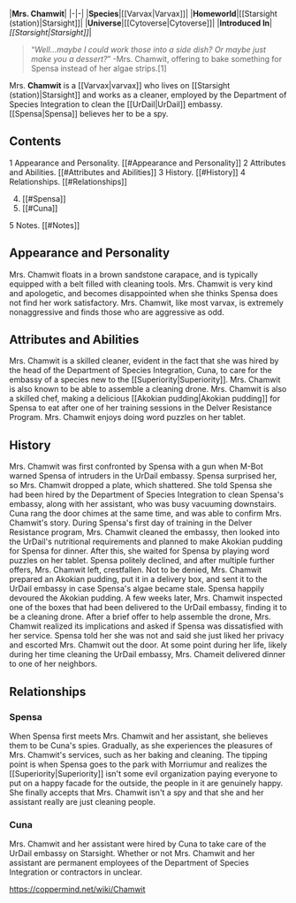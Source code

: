 |**Mrs. Chamwit**|
|-|-|
|**Species**|[[Varvax\|Varvax]]|
|**Homeworld**|[[Starsight (station)\|Starsight]]|
|**Universe**|[[Cytoverse\|Cytoverse]]|
|**Introduced In**|*[[Starsight\|Starsight]]*|

>“*Well...maybe I could work those into a side dish? Or maybe just make you a dessert?*”
\-Mrs. Chamwit, offering to bake something for Spensa instead of her algae strips.[1]


Mrs. **Chamwit** is a [[Varvax\|varvax]] who lives on [[Starsight (station)\|Starsight]] and works as a cleaner, employed by the Department of Species Integration to clean the [[UrDail\|UrDail]] embassy. [[Spensa\|Spensa]] believes her to be a spy.

## Contents

1 Appearance and Personality. [[#Appearance and Personality]] 
2 Attributes and Abilities. [[#Attributes and Abilities]] 
3 History. [[#History]] 
4 Relationships. [[#Relationships]] 

4. [[#Spensa]] 
4. [[#Cuna]] 


5 Notes. [[#Notes]] 


## Appearance and Personality
Mrs. Chamwit floats in a brown sandstone carapace, and is typically equipped with a belt filled with cleaning tools. Mrs. Chamwit is very kind and apologetic, and becomes disappointed when she thinks Spensa does not find her work satisfactory. Mrs. Chamwit, like most varvax, is extremely nonaggressive and finds those who are aggressive as odd.

## Attributes and Abilities
Mrs. Chamwit is a skilled cleaner, evident in the fact that she was hired by the head of the Department of Species Integration, Cuna, to care for the embassy of a species new to the [[Superiority\|Superiority]]. Mrs. Chamwit is also known to be able to assemble a cleaning drone. Mrs. Chamwit is also a skilled chef, making a delicious [[Akokian pudding\|Akokian pudding]] for Spensa to eat after one of her training sessions in the Delver Resistance Program. Mrs. Chamwit enjoys doing word puzzles on her tablet.

## History
Mrs. Chamwit was first confronted by Spensa with a gun when M-Bot warned Spensa of intruders in the UrDail embassy. Spensa surprised her, so Mrs. Chamwit dropped a plate, which shattered. She told Spensa she had been hired by the Department of Species Integration to clean Spensa's embassy, along with her assistant, who was busy vacuuming downstairs. Cuna rang the door chimes at the same time, and was able to confirm Mrs. Chamwit's story.
During Spensa's first day of training in the Delver Resistance program, Mrs. Chamwit cleaned the embassy, then looked into the UrDail's nutritional requirements and planned to make Akokian pudding for Spensa for dinner. After this, she waited for Spensa by playing word puzzles on her tablet. Spensa politely declined, and after multiple further offers, Mrs. Chamwit left, crestfallen. Not to be denied, Mrs. Chamwit prepared an Akokian pudding, put it in a delivery box, and sent it to the UrDail embassy in case Spensa's algae became stale. Spensa happily devoured the Akokian pudding.
A few weeks later, Mrs. Chamwit inspected one of the boxes that had been delivered to the UrDail embassy, finding it to be a cleaning drone. After a brief offer to help assemble the drone, Mrs. Chamwit realized its implications and asked if Spensa was dissatisfied with her service. Spensa told her she was not and said she just liked her privacy and escorted Mrs. Chamwit out the door.
At some point during her life, likely during her time cleaning the UrDail embassy, Mrs. Chameit delivered dinner to one of her neighbors.

## Relationships
### Spensa
When Spensa first meets Mrs. Chamwit and her assistant, she believes them to be Cuna's spies. Gradually, as she experiences the pleasures of Mrs. Chamwit's services, such as her baking and cleaning. The tipping point is when Spensa goes to the park with Morriumur and realizes the [[Superiority\|Superiority]] isn't some evil organization paying everyone to put on a happy facade for the outside, the people in it are genuinely happy. She finally accepts that Mrs. Chamwit isn't a spy and that she and her assistant really are just cleaning people.

### Cuna
Mrs. Chamwit and her assistant were hired by Cuna to take care of the UrDail embassy on Starsight. Whether or not Mrs. Chamwit and her assistant are permanent employees of the Department of Species Integration or contractors in unclear.



https://coppermind.net/wiki/Chamwit